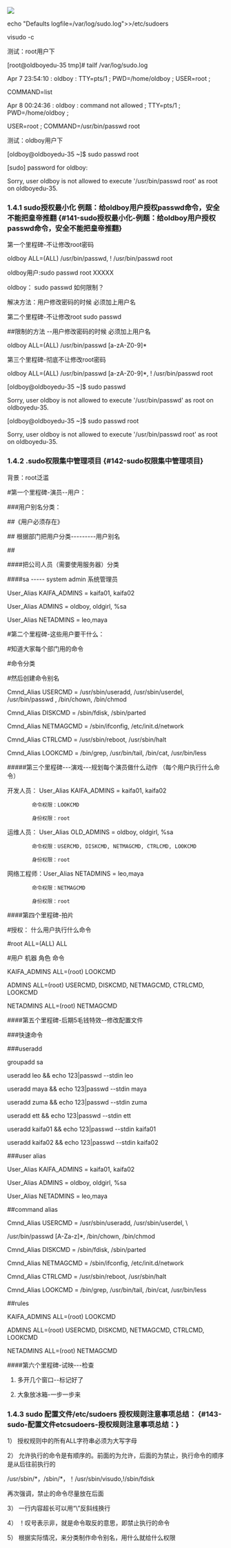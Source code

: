   
![](https://www.luffycity.com/linux-book/assets/19-5.png)

echo "Defaults logfile=/var/log/sudo.log"&gt;&gt;/etc/sudoers

visudo -c

测试：root用户下

\[root@oldboyedu-35 tmp\]\# tailf /var/log/sudo.log

Apr 7 23:54:10 : oldboy : TTY=pts/1 ; PWD=/home/oldboy ; USER=root ;

COMMAND=list

Apr 8 00:24:36 : oldboy : command not allowed ; TTY=pts/1 ; PWD=/home/oldboy ;

USER=root ; COMMAND=/usr/bin/passwd root

测试：oldboy用户下

\[oldboy@oldboyedu-35 ~\]$ sudo passwd root

\[sudo\] password for oldboy:

Sorry, user oldboy is not allowed to execute '/usr/bin/passwd root' as root on oldboyedu-35.

### 1.4.1 sudo授权最小化 例题：给oldboy用户授权passwd命令，安全不能把皇帝推翻 {#141-sudo授权最小化-例题：给oldboy用户授权passwd命令，安全不能把皇帝推翻}

第一个里程碑-不让修改root密码

oldboy ALL=\(ALL\) /usr/bin/passwd, ! /usr/bin/passwd root

oldboy用户:sudo passwd root XXXXX

oldboy： sudo passwd 如何限制？

解决方法：用户修改密码的时候 必须加上用户名

第二个里程碑-不让修改root sudo passwd

\#\#限制的方法 --用户修改密码的时候 必须加上用户名

oldboy ALL=\(ALL\) /usr/bin/passwd \[a-zA-Z0-9\]\*

第三个里程碑-彻底不让修改root密码

oldboy ALL=\(ALL\) /usr/bin/passwd \[a-zA-Z0-9\]\*, ! /usr/bin/passwd root

\[oldboy@oldboyedu-35 ~\]$ sudo passwd

Sorry, user oldboy is not allowed to execute '/usr/bin/passwd' as root on oldboyedu-35.

\[oldboy@oldboyedu-35 ~\]$ sudo passwd root

Sorry, user oldboy is not allowed to execute '/usr/bin/passwd root' as root on oldboyedu-35.

### 1.4.2 .sudo权限集中管理项目 {#142-sudo权限集中管理项目}

背景：root泛滥

\#第一个里程碑-演员--用户：

\#\#\#用户别名分类：

\#\#《用户必须存在》

\#\# 根据部门把用户分类---------用户别名

\#\#

\#\#\#\#把公司人员（需要使用服务器）分类

\#\#\#\#sa ----- system admin 系统管理员

User\_Alias KAIFA\_ADMINS = kaifa01, kaifa02

User\_Alias ADMINS = oldboy, oldgirl, %sa

User\_Alias NETADMINS = leo,maya

\#第二个里程碑-这些用户要干什么：

\#知道大家每个部门用的命令

\#命令分类

\#然后创建命令别名

Cmnd\_Alias USERCMD = /usr/sbin/useradd, /usr/sbin/userdel, /usr/bin/passwd , /bin/chown, /bin/chmod

Cmnd\_Alias DISKCMD = /sbin/fdisk, /sbin/parted

Cmnd\_Alias NETMAGCMD = /sbin/ifconfig, /etc/init.d/network

Cmnd\_Alias CTRLCMD = /usr/sbin/reboot, /usr/sbin/halt

Cmnd\_Alias LOOKCMD = /bin/grep, /usr/bin/tail, /bin/cat, /usr/bin/less

\#\#\#\#\#第三个里程碑---演戏---规划每个演员做什么动作 （每个用户执行什么命令）

开发人员： User\_Alias KAIFA\_ADMINS = kaifa01, kaifa02

```
        命令权限：LOOKCMD

        身份权限：root

```

运维人员： User\_Alias OLD\_ADMINS = oldboy, oldgirl, %sa

```
        命令权限：USERCMD, DISKCMD, NETMAGCMD, CTRLCMD, LOOKCMD

        身份权限：root

```

网络工程师：User\_Alias NETADMINS = leo,maya

```
        命令权限：NETMAGCMD

        身份权限：root

```

\#\#\#\#第四个里程碑-拍片

\#授权： 什么用户执行什么命令

\#root ALL=\(ALL\) ALL

\#用户 机器 角色 命令

KAIFA\_ADMINS ALL=\(root\) LOOKCMD

ADMINS ALL=\(root\) USERCMD, DISKCMD, NETMAGCMD, CTRLCMD, LOOKCMD

NETADMINS ALL=\(root\) NETMAGCMD

\#\#\#\#第五个里程碑-后期5毛钱特效--修改配置文件

\#\#\#快速命令

\#\#\#useradd

groupadd sa

useradd leo && echo 123\|passwd --stdin leo

useradd maya && echo 123\|passwd --stdin maya

useradd zuma && echo 123\|passwd --stdin zuma

useradd ett && echo 123\|passwd --stdin ett

useradd kaifa01 && echo 123\|passwd --stdin kaifa01

useradd kaifa02 && echo 123\|passwd --stdin kaifa02

\#\#\#user alias

User\_Alias KAIFA\_ADMINS = kaifa01, kaifa02

User\_Alias ADMINS = oldboy, oldgirl, %sa

User\_Alias NETADMINS = leo,maya

\#\#command alias

Cmnd\_Alias USERCMD = /usr/sbin/useradd, /usr/sbin/userdel, \

/usr/bin/passwd \[A-Za-z\]\*, /bin/chown, /bin/chmod

Cmnd\_Alias DISKCMD = /sbin/fdisk, /sbin/parted

Cmnd\_Alias NETMAGCMD = /sbin/ifconfig, /etc/init.d/network

Cmnd\_Alias CTRLCMD = /usr/sbin/reboot, /usr/sbin/halt

Cmnd\_Alias LOOKCMD = /bin/grep, /usr/bin/tail, /bin/cat, /usr/bin/less

\#\#rules

KAIFA\_ADMINS ALL=\(root\) LOOKCMD

ADMINS ALL=\(root\) USERCMD, DISKCMD, NETMAGCMD, CTRLCMD, LOOKCMD

NETADMINS ALL=\(root\) NETMAGCMD

\#\#\#\#第六个里程碑-试映---检查

1. 多开几个窗口--标记好了

2. 大象放冰箱-一步一步来

### 1.4.3 sudo 配置文件/etc/sudoers 授权规则注意事项总结： {#143-sudo-配置文件etcsudoers-授权规则注意事项总结：}

1） 授权规则中的所有ALL字符串必须为大写字母

2） 允许执行的命令是有顺序的。前面的为允许，后面的为禁止，执行命令的顺序是从后往前执行的

/usr/sbin/\*，/sbin/\*，！/usr/sbin/visudo,!/sbin/fdisk

再次强调，禁止的命令尽量放在后面

3） 一行内容超长可以用“\”反斜线换行

4） ！叹号表示非，就是命令取反的意思，即禁止执行的命令

5） 根据实际情况，来分类制作命令别名，用什么就给什么权限

